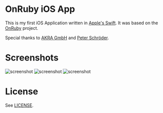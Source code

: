 # OnRuby iOS App
This is my first iOS Application written in [Apple's Swift](https://developer.apple.com/swift/). It was based on the [OnRuby](http://www.onruby.de/) project.

Special thanks to [AKRA GmbH](http://www.akra.de/) and [Peter Schröder](http://www.nofail.de/).

# Screenshots
![screenshot](http://cl.ly/image/1a3H382B1s0z/iOS%20Simulator%20Screen%20Shot%2030.09.2014%2015.28.40.png)
![screenshot](http://cl.ly/image/2u3j2y0u3f0K/iOS%20Simulator%20Screen%20Shot%2030.09.2014%2015.28.47.png)
![screenshot](http://cl.ly/image/0l3i2V2k2H28/iOS%20Simulator%20Screen%20Shot%2030.09.2014%2015.28.52.png)

# License
See [LICENSE](LICENSE).

